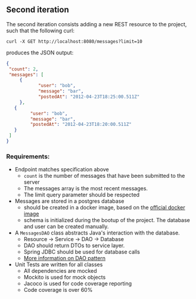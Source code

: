 ## Second iteration

The second iteration consists adding a new REST resource to the project, such that the following curl:

```
curl -X GET http://localhost:8080/messages?limit=10
```

produces the JSON output:

```json
{
 "count": 2,
 "messages": [
	 {
			"user": "bob",
			"message": "bar",
			"postedAt": "2012-04-23T18:25:00.511Z"
	 },
   {
		 "user": "bob",
		 "message": "bar",
		 "postedAt": "2012-04-23T18:20:00.511Z"
   }
 ]
}
```

### Requirements:

- Endpoint matches specification above
	- `count` is the number of messages that have been submitted to the server
	- The messages array is the most recent messages.
	- The limit query parameter should be respected
- Messages are stored in a postgres database
	- should be created in a docker image, based on the [official docker image](https://registry.hub.docker.com/_/postgres/)
	- schema is initialized during the bootup of the project. The database and user can be created manually.
- A `MessagesDAO` class abstracts Java's interaction with the database.
	- Resource -> Service -> DAO -> Database
	- DAO should return DTOs to service layer.
	- Spring JDBC should be used for database calls
	- [More information on DAO pattern](https://en.wikipedia.org/wiki/Data_access_object)
- Unit Tests are written for all classes
	- All dependencies are mocked	
	- Mockito is used for mock objects
	- Jacoco is used for code coverage reporting
  - Code coverage is over 60%
